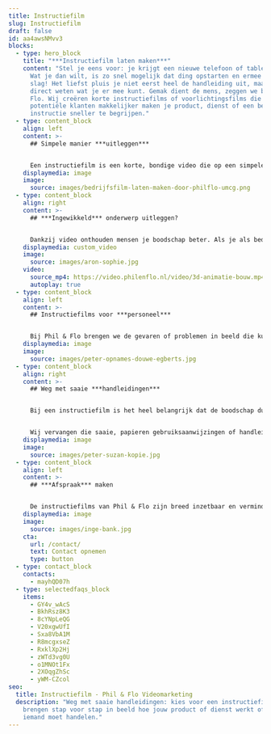 ```yaml
---
title: Instructiefilm
slug: Instructiefilm
draft: false
id: aa4awsNMvv3
blocks:
  - type: hero_block
    title: "***Instructiefilm laten maken***"
    content: "Stel je eens voor: je krijgt een nieuwe telefoon of tablet in handen.
      Wat je dan wilt, is zo snel mogelijk dat ding opstarten en ermee aan de
      slag! Het liefst pluis je niet eerst heel de handleiding uit, maar wil je
      direct weten wat je er mee kunt. Gemak dient de mens, zeggen we bij Phil &
      Flo. Wij creëren korte instructiefilms of voorlichtingsfilms die het jouw
      potentiële klanten makkelijker maken je product, dienst of een bepaalde
      instructie sneller te begrijpen."
  - type: content_block
    align: left
    content: >-
      ## Simpele manier ***uitleggen***


      Een instructiefilm is een korte, bondige video die op een simpele manier uitlegt hoe bestaande, maar ook toekomstige klanten jouw product of dienst kunnen gebruiken. Ook kun je een instructiefilm inzetten met als doel mensen voorlichting te geven of te informeren. Zo kun je in één keer duidelijk maken wat bijvoorbeeld de veiligheidseisen zijn in een productiehal of laboratorium. Een instructiefilm is een goede manier om stap voor stap in beeld te brengen hoe iets werkt of hoe iets moet worden gedaan.
    displaymedia: image
    image:
      source: images/bedrijfsfilm-laten-maken-door-philflo-umcg.png
  - type: content_block
    align: right
    content: >-
      ## ***Ingewikkeld*** onderwerp uitleggen?


      Dankzij video onthouden mensen je boodschap beter. Als je als bedrijf bijvoorbeeld werkt met gevaarlijke grondstoffen of met zwaar materiaal, wil je alle veiligheidsinstructies bij iedereen binnen je organisatie duidelijk hebben. Een instructiefilm in de vorm van een (3D) animatie of een explanimation is dan bij uitstek geschikt voor het laten zien van gevaarlijke stoffen of de reacties van chemische stoffen, zonder dit in het echt te hoeven nabootsen voor video-opnames.
    displaymedia: custom_video
    image:
      source: images/aron-sophie.jpg
    video:
      source_mp4: https://video.philenflo.nl/video/3d-animatie-bouw.mp4
      autoplay: true
  - type: content_block
    align: left
    content: >-
      ## Instructiefilms voor ***personeel***


      Bij Phil & Flo brengen we de gevaren of problemen in beeld die kunnen ontstaan wanneer je personeel zich niet aan de regels houdt. Ook kun je er voor kiezen om een instructiefilm voor gebruik in de zorg te laten maken. Daar moeten er vaak ingewikkelde onderwerpen worden uitgelegd aan patiënten, cliënten of medewerkers. Een instructiefilm helpt ze om de materie begrijpelijker, speelser en minder zwaar te maken.
    displaymedia: image
    image:
      source: images/peter-opnames-douwe-egberts.jpg
  - type: content_block
    align: right
    content: >-
      ## Weg met saaie ***handleidingen***


      Bij een instructiefilm is het heel belangrijk dat de boodschap duidelijk wordt gecommuniceerd. Daarom besteedt ons productieteam veel aandacht aan hoe jouw verhaal en dus de instructie het beste kan worden overgebracht. Wil je op een snelle, laagdrempelige en eenvoudige wijze jouw product of dienst uitleggen aan je (potentiële) klanten, dan ben je bij Phil & Flo aan het juiste adres.


      Wij vervangen die saaie, papieren gebruiksaanwijzingen of handleidingen voor spannende en ludieke instructiefilms die blijven hangen.
    displaymedia: image
    image:
      source: images/peter-suzan-kopie.jpg
  - type: content_block
    align: left
    content: >-
      ## ***Afspraak*** maken


      De instructiefilms van Phil & Flo zijn breed inzetbaar en verminderen bijvoorbeeld de druk bij de klantenservice van je bedrijf. Daarmee bespaar je ook nog eens kosten. We vertellen je er graag nog meer over in een persoonlijk gesprek. Geef ons een belletje of stuur een mailtje om een afspraak met ons te maken.
    displaymedia: image
    image:
      source: images/inge-bank.jpg
    cta:
      url: /contact/
      text: Contact opnemen
      type: button
  - type: contact_block
    contacts:
      - mayhQD07h
  - type: selectedfaqs_block
    items:
      - GY4v_wAcS
      - BkhRsz8K3
      - 8cYNpLeQG
      - V20xgwUfI
      - Sxa8VbA1M
      - R8mcgxseZ
      - RxklXp2Hj
      - zWTd3vg0U
      - o1MNOt1Fx
      - 2XOqgZhSc
      - yWM-CZcol
seo:
  title: Instructiefilm - Phil & Flo Videomarketing
  description: "Weg met saaie handleidingen: kies voor een instructiefilm! Wij
    brengen stap voor stap in beeld hoe jouw product of dienst werkt of hoe
    iemand moet handelen."
---
```

